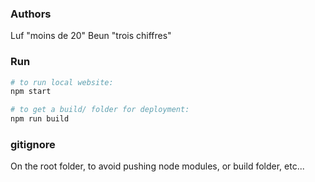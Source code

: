 ### Authors

Luf "moins de 20"
Beun "trois chiffres"


### Run

```sh
# to run local website:
npm start

# to get a build/ folder for deployment:
npm run build
```

### gitignore

On the root folder, to avoid pushing node modules, or build folder, etc...